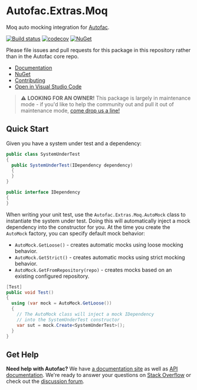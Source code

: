 # Autofac.Extras.Moq

Moq auto mocking integration for [Autofac](https://github.com/autofac/Autofac).

[![Build status](https://ci.appveyor.com/api/projects/status/8c7natm3bsmn7ebx?svg=true)](https://ci.appveyor.com/project/Autofac/autofac-extras-moq) [![codecov](https://codecov.io/gh/Autofac/Autofac.Extras.Moq/branch/develop/graph/badge.svg)](https://app.codecov.io/gh/autofac/Autofac.Extras.Moq) [![NuGet](https://img.shields.io/nuget/v/Autofac.Extras.Moq.svg)](https://nuget.org/packages/Autofac.Extras.Moq)

Please file issues and pull requests for this package in this repository rather than in the Autofac core repo.

- [Documentation](https://autofac.readthedocs.io/en/latest/integration/moq.html)
- [NuGet](https://www.nuget.org/packages/Autofac.Extras.Moq)
- [Contributing](https://autofac.readthedocs.io/en/latest/contributors.html)
- [Open in Visual Studio Code](https://open.vscode.dev/autofac/Autofac.Extras.Moq)

> :warning: **LOOKING FOR AN OWNER!** This package is largely in maintenance mode - if you'd like to help the community out and pull it out of maintenance mode, [come drop us a line!](https://github.com/autofac/Autofac.Extras.Moq/issues/50)

## Quick Start

Given you have a system under test and a dependency:

```c#
public class SystemUnderTest
{
  public SystemUnderTest(IDependency dependency)
  {
  }
}

public interface IDependency
{
}
```

When writing your unit test, use the `Autofac.Extras.Moq.AutoMock` class to instantiate the system under test. Doing this will automatically inject a mock dependency into the constructor for you. At the time you create the `AutoMock` factory, you can specify default mock behavior:

- `AutoMock.GetLoose()` - creates automatic mocks using loose mocking behavior.
- `AutoMock.GetStrict()` - creates automatic mocks using strict mocking behavior.
- `AutoMock.GetFromRepository(repo)` - creates mocks based on an existing configured repository.

```c#
[Test]
public void Test()
{
  using (var mock = AutoMock.GetLoose())
  {
    // The AutoMock class will inject a mock IDependency
    // into the SystemUnderTest constructor
    var sut = mock.Create<SystemUnderTest>();
  }
}
```

## Get Help

**Need help with Autofac?** We have [a documentation site](https://autofac.readthedocs.io/) as well as [API documentation](https://autofac.org/apidoc/). We're ready to answer your questions on [Stack Overflow](https://stackoverflow.com/questions/tagged/autofac) or check out the [discussion forum](https://groups.google.com/forum/#forum/autofac).
